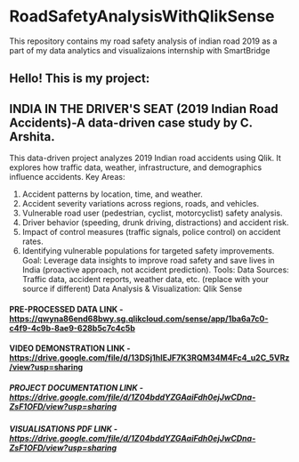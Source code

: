 # RoadSafetyAnalysisWithQlikSense
This repository contains my road safety analysis of indian road 2019 as a part of my data analytics and visualizaions internship with SmartBridge 

## Hello! This is my project:
## INDIA IN THE DRIVER'S SEAT (2019 Indian Road Accidents)-A data-driven case study by C. Arshita.
This data-driven project analyzes 2019 Indian road accidents using Qlik. It explores how traffic data, weather, infrastructure, and demographics influence accidents.
Key Areas:
1. Accident patterns by location, time, and weather.
2. Accident severity variations across regions, roads, and vehicles.
3. Vulnerable road user (pedestrian, cyclist, motorcyclist) safety analysis.
4. Driver behavior (speeding, drunk driving, distractions) and accident risk.
5. Impact of control measures (traffic signals, police control) on accident rates.
6. Identifying vulnerable populations for targeted safety improvements.
Goal:
Leverage data insights to improve road safety and save lives in India (proactive approach, not accident prediction).
Tools:
Data Sources: Traffic data, accident reports, weather data, etc. (replace with your source if different)
Data Analysis & Visualization: Qlik Sense

#### PRE-PROCESSED DATA LINK - https://qwyna86end68bwy.sg.qlikcloud.com/sense/app/1ba6a7c0-c4f9-4c9b-8ae9-628b5c7c4c5b

#### VIDEO DEMONSTRATION LINK - https://drive.google.com/file/d/13DSj1hIEJF7K3RQM34M4Fc4_u2C_5VRz/view?usp=sharing

##### PROJECT DOCUMENTATION LINK - https://drive.google.com/file/d/1Z04bddYZGAaiFdh0ejJwCDna-ZsF1OFD/view?usp=sharing

##### VISUALISATIONS PDF LINK - https://drive.google.com/file/d/1Z04bddYZGAaiFdh0ejJwCDna-ZsF1OFD/view?usp=sharing
